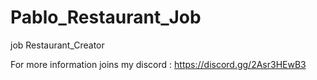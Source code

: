 # Pablo_Restaurant_Job
job Restaurant_Creator

For more information joins my discord : https://discord.gg/2Asr3HEwB3
